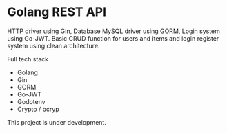 # Golang REST API

HTTP driver using Gin, Database MySQL driver using GORM, Login system using Go-JWT.
Basic CRUD function for users and items and login register system using clean architecture.

Full tech stack

- Golang
- Gin
- GORM
- Go-JWT
- Godotenv
- Crypto / bcryp

This project is under development.
